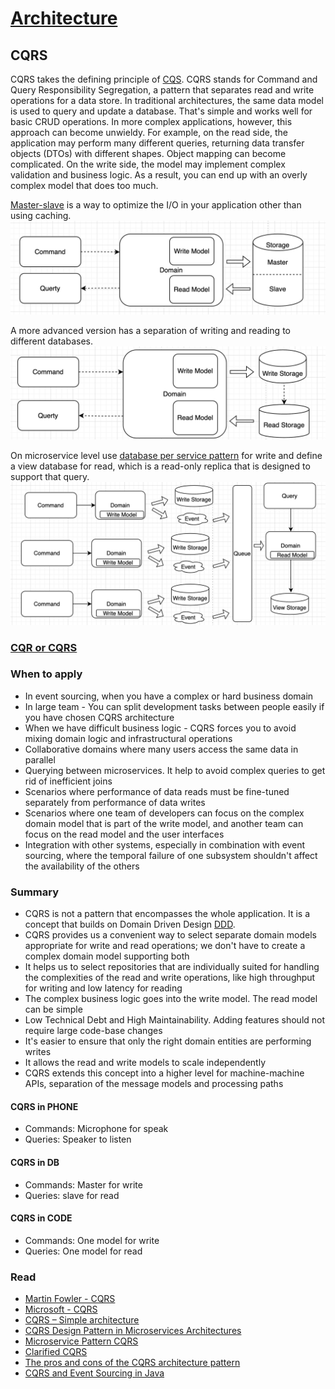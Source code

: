 # [Architecture](README.md)

## CQRS
CQRS takes the defining principle of [CQS](cqs.md).
CQRS stands for Command and Query Responsibility Segregation, a pattern that separates read and write operations for a data store.
In traditional architectures, the same data model is used to query and update a database. 
That's simple and works well for basic CRUD operations. In more complex applications, however, this approach can become unwieldy. 
For example, on the read side, the application may perform many different queries, returning data transfer objects (DTOs) with different shapes.
Object mapping can become complicated. On the write side, the model may implement complex validation and business logic. 
As a result, you can end up with an overly complex model that does too much.

[Master-slave](https://www.linkedin.com/pulse/master-slave-database-architecture-kartik-madnani) is a way to optimize the I/O in your application other than using caching.
![cqrs](docs/1.png)

A more advanced version has a separation of writing and reading to different databases.
![cqrs](docs/2.png)

On microservice level use [database per service pattern](https://microservices.io/patterns/data/database-per-service.html) for write and define a view database for read, which is a read-only replica that is designed to support that query.
![cqrs](docs/4.png)

### [CQR or CQRS](cqs_cqrs.md)

### When to apply
* In event sourcing, when you have a complex or hard business domain
* In large team - You can split development tasks between people easily if you have chosen CQRS architecture
* When we have difficult business logic - CQRS forces you to avoid mixing domain logic and infrastructural operations
* Collaborative domains where many users access the same data in parallel
* Querying between microservices. It help to avoid complex queries to get rid of inefficient joins
* Scenarios where performance of data reads must be fine-tuned separately from performance of data writes
* Scenarios where one team of developers can focus on the complex domain model that is part of the write model, and another team can focus on the read model and the user interfaces
* Integration with other systems, especially in combination with event sourcing, where the temporal failure of one subsystem shouldn't affect the availability of the others

### Summary 
* CQRS is not a pattern that encompasses the whole application. It is a concept that builds on Domain Driven Design [DDD](https://learn.microsoft.com/ru-ru/dotnet/architecture/microservices/microservice-ddd-cqrs-patterns/apply-simplified-microservice-cqrs-ddd-patterns).
* CQRS provides us a convenient way to select separate domain models appropriate for write and read operations; we don't have to create a complex domain model supporting both
* It helps us to select repositories that are individually suited for handling the complexities of the read and write operations, like high throughput for writing and low latency for reading
* The complex business logic goes into the write model. The read model can be simple
* Low Technical Debt and High Maintainability. Adding features should not require large code-base changes
* It's easier to ensure that only the right domain entities are performing writes
* It allows the read and write models to scale independently
* CQRS extends this concept into a higher level for machine-machine APIs, separation of the message models and processing paths

#### CQRS in PHONE
* Commands: Microphone for speak
* Queries: Speaker to listen

#### CQRS in DB
* Commands: Master for write
* Queries: slave for read

#### CQRS in CODE
* Commands: One model for write
* Queries: One model for read

### Read
* [Martin Fowler - CQRS](https://martinfowler.com/bliki/CQRS.html)
* [Microsoft - CQRS](https://learn.microsoft.com/en-us/azure/architecture/patterns/cqrs)
* [CQRS – Simple architecture](https://kariera.future-processing.pl/blog/cqrs-simple-architecture/)
* [CQRS Design Pattern in Microservices Architectures](https://medium.com/design-microservices-architecture-with-patterns/cqrs-design-pattern-in-microservices-architectures-5d41e359768c)
* [Microservice Pattern CQRS](https://microservices.io/patterns/data/cqrs.html)
* [Clarified CQRS](https://udidahan.com/2009/12/09/clarified-cqrs/)
* [The pros and cons of the CQRS architecture pattern](https://www.redhat.com/architect/pros-and-cons-cqrs)
* [CQRS and Event Sourcing in Java](https://www.baeldung.com/cqrs-event-sourcing-java)